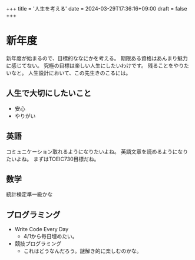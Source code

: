 +++
title = '人生を考える'
date = 2024-03-29T17:36:16+09:00
draft = false
+++

# 新年度
新年度が始まるので、目標的ななにかを考える。
期限ある資格はあんまり魅力に感じてない。
究極の目標は楽しい人生にしたいわけです。
残ることをやりたいなと。
人生設計において、この先生きのこるには。


## 人生で大切にしたいこと
* 安心
* やりがい

## 英語
コミュニケーション取れるようになりたいよね。
英語文章を読めるようになりたいよね。
まずはTOEIC730目標だね。

## 数学
統計検定準一級かな

## プログラミング
* Write Code Every Day
  * 4/1から毎日埋めたい。
* 競技プログラミング
  * これはどうなんだろう。謎解き的に楽しむのかな。

